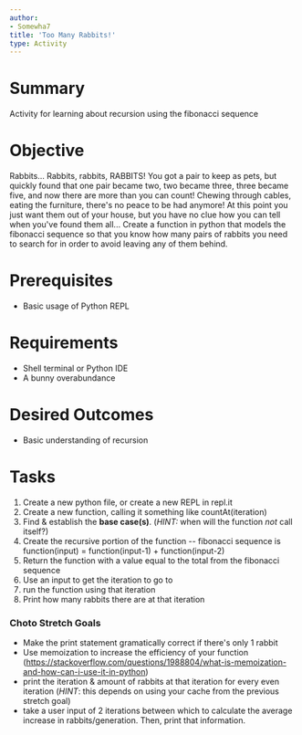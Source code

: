 ```yaml
---
author:
- Somewha7
title: 'Too Many Rabbits!'
type: Activity
---
```


Summary
=======

Activity for learning about recursion using the fibonacci sequence

Objective
=========

Rabbits... Rabbits, rabbits, RABBITS! You got a pair to keep as pets, but quickly found that one pair became two, two became three, three became five, and now there are more than you can count! Chewing through cables, eating the furniture, there's no peace to be had anymore! At this point you just want them out of your house, but you have no clue how you can tell when you've found them all... Create a function in python that models the fibonacci sequence so that you know how many pairs of rabbits you need to search for in order to avoid leaving any of them behind.

Prerequisites
=============

-   Basic usage of Python REPL


Requirements
============

-   Shell terminal or Python IDE
-   A bunny overabundance

Desired Outcomes
================

-   Basic understanding of recursion

Tasks
=====

1.   Create a new python file, or create a new REPL in repl.it
2.   Create a new function, calling it something like countAt(iteration)
3.   Find & establish the **base case(s)**. (*HINT:* when will the function *not* call itself?)
4.   Create the recursive portion of the function -- fibonacci sequence is function(input) = function(input-1) + function(input-2)
5.   Return the function with a value equal to the total from the fibonacci sequence
6.   Use an input to get the iteration to go to
7.   run the function using that iteration
8.   Print how many rabbits there are at that iteration

### Choto Stretch Goals
-   Make the print statement gramatically correct if there's only 1 rabbit
-   Use memoization to increase the efficiency of your function (https://stackoverflow.com/questions/1988804/what-is-memoization-and-how-can-i-use-it-in-python)
-   print the iteration & amount of rabbits at that iteration for every even iteration (*HINT*: this depends on using your cache from the previous stretch goal)
-   take a user input of 2 iterations between which to calculate the average increase in rabbits/generation. Then, print that information.
